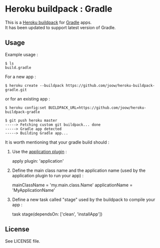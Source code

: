 # Heroku buildpack : Gradle
This is a [Heroku buildpack](http://devcenter.heroku.com/articles/buildpack) for [Gradle](http://www.gradle.org/) apps.  
It has been updated to support latest version of Gradle.

## Usage
Example usage :

    $ ls  
    build.gradle

For a new app :

    $ heroku create --buildpack https://github.com/joow/heroku-buildpack-gradle.git
    
or for an existing app :

    $ heroku config:set BUILDPACK_URL=https://github.com/joow/heroku-buildpack-gradle

    $ git push heroku master
    -----> Fetching custom git buildpack... done
    -----> Gradle app detected
    -----> Building Gradle app...

It is worth mentioning that your gradle build should :

1. Use the [application plugin](http://www.gradle.org/docs/current/userguide/application_plugin.html) :  

    apply plugin: 'application'

2. Define the main class name and the application name (used by the application plugin to run your app) :  

    mainClassName = 'my.main.class.Name'
    applicationName = 'MyApplicationName'

3. Define a new task called "stage" used by the buildpack to compile your app :  

    task stage(dependsOn: ['clean', 'installApp'])

## License
See LICENSE file.
